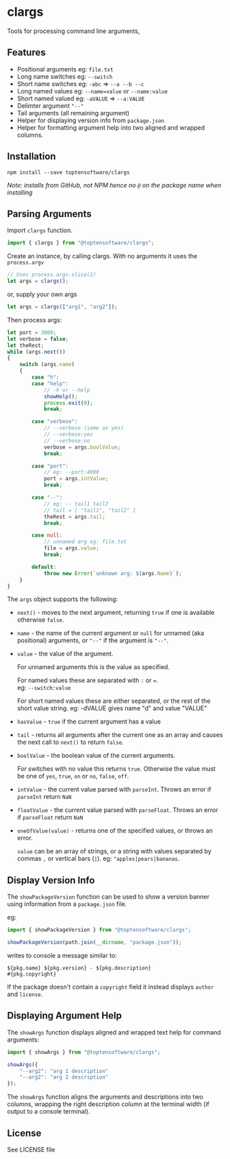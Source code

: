 # clargs

Tools for processing command line arguments,

## Features

* Positional arguments eg: `file.txt`
* Long name switches eg: `--switch`
* Short name switches eg: `-abc` => `--a --b --c`
* Long named values eg: `--name=value` or `--name:value`
* Short named valued eg: `-aVALUE` => `--a:VALUE`
* Delimter argument `"--"`
* Tail arguments (all remaining argument)
* Helper for displaying version info from `package.json`
* Helper for formatting argument help into two aligned and wrapped
  columns.

## Installation

```
npm install --save toptensoftware/clargs
```

*Note: installs from GitHub, not NPM hence no `@` on the package name
when installing*

## Parsing Arguments

Import `clargs` function.

```js
import { clargs } from "@toptensoftware/clargs";
```

Create an instance, by calling clargs.  With no arguments
it uses the `process.argv`

```js
// Uses process.argv.slice(2)
let args = clargs();     
```

or, supply your own args

```js
let args = clargs(["arg1", "arg2"]);
```

Then process args:

```js
let port = 3000;
let verbose = false;
let theRest;
while (args.next())
{
    switch (args.name)
    {
        case "h": 
        case "help":
            // -h or --help
            showHelp();
            process.exit(0);
            break;

        case "verbose": 
            // --verbose (same as yes)
            // --verbose:yes 
            // --verbose:no
            verbose = args.boolValue;
            break;

        case "port":    
            // eg: --port:4000
            port = args.intValue;
            break;

        case "--":
            // eg: -- tail1 tail2
            // tail = [ "tail1", "tail2" ]
            theRest = args.tail;
            break;

        case null:
            // unnamed arg eg: file.txt
            file = args.value;
            break;

        default:
            throw new Error(`unknown arg: ${args.Name}`);
    }
}
```

The `args` object supports the following:

* `next()` - moves to the next argument, returning `true` if one is available
  otherwise `false`.

* `name` - the name of the current argument or `null` for unnamed (aka positional) arguments, or `"--"` if the argument is `"--"`.

* `value` - the value of the argument.

  For unnamed arguments this is the value as specified.

  For named values these are separated with `:` or `=`.  
  eg: `--switch:value`

  For short named values these are either separated, or the rest of 
  the short value string.  eg: -dVALUE gives name "d" and value "VALUE"

* `hasValue` - `true` if the current argument has a value

* `tail` - returns all arguments after the current one as an array and
  causes the next call to `next()` to return `false`.

* `boolValue` - the boolean value of the current arguments.  

  For switches
  with no value this returns `true`.  Otherwise the value must be one of
  `yes`, `true`, `on` or `no`, `false`, `off`.

* `intValue` - the current value parsed with `parseInt`.  Throws an error
  if `parseInt` return `NaN`

* `floatValue` - the current value parsed with `parseFloat`.  Throws an 
  error if `parseFloat` return `NaN`

* `oneOfValue(value)` - returns one of the specified values, or throws an
  error.  
  
  `value` can be an array of strings, or a string with values
  separated by commas `,` or vertical bars (`|`).  eg: `"apples|pears|bananas`.



## Display Version Info

The `showPackageVersion` function can be used to show a version banner using information from a `package.json` file.

eg: 

```js
import { showPackageVersion } from "@toptensoftware/clargs";

showPackageVersion(path.join(__dirname, "package.json"));
```

writes to console a message similar to:

```
${pkg.name} ${pkg.version} - ${pkg.description}
#{pkg.copyright}
```

If the package doesn't contain a `copyright` field it instead displays `author` and `license`.


## Displaying Argument Help

The `showArgs` function displays aligned and wrapped
text help for command arguments:

```js
import { showArgs } from "@toptensoftware/clargs";

showArgs({
    "--arg2": "arg 1 description"
    "--arg2": "arg 2 description"
});
```

The `showArgs` function aligns the arguments and descriptions into two columns, wrapping the right description column at the terminal width (if output to a console terminal).

## License

See LICENSE file

